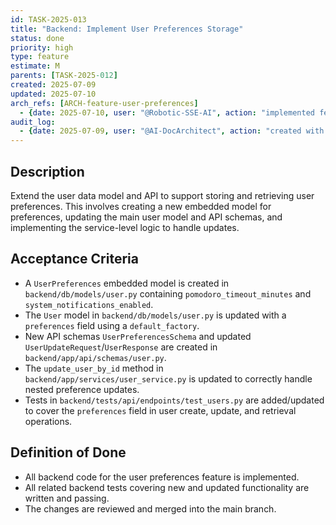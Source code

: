 ```yaml
---
id: TASK-2025-013
title: "Backend: Implement User Preferences Storage"
status: done
priority: high
type: feature
estimate: M
parents: [TASK-2025-012]
created: 2025-07-09
updated: 2025-07-10
arch_refs: [ARCH-feature-user-preferences]
  - {date: 2025-07-10, user: "@Robotic-SSE-AI", action: "implemented feature and set status to done"}
audit_log:
  - {date: 2025-07-09, user: "@AI-DocArchitect", action: "created with status ready"}
---
```

## Description
Extend the user data model and API to support storing and retrieving user preferences. This involves creating a new embedded model for preferences, updating the main user model and API schemas, and implementing the service-level logic to handle updates.

## Acceptance Criteria
- A `UserPreferences` embedded model is created in `backend/db/models/user.py` containing `pomodoro_timeout_minutes` and `system_notifications_enabled`.
- The `User` model in `backend/db/models/user.py` is updated with a `preferences` field using a `default_factory`.
- New API schemas `UserPreferencesSchema` and updated `UserUpdateRequest`/`UserResponse` are created in `backend/app/api/schemas/user.py`.
- The `update_user_by_id` method in `backend/app/services/user_service.py` is updated to correctly handle nested preference updates.
- Tests in `backend/tests/api/endpoints/test_users.py` are added/updated to cover the `preferences` field in user create, update, and retrieval operations.

## Definition of Done
- All backend code for the user preferences feature is implemented.
- All related backend tests covering new and updated functionality are written and passing.
- The changes are reviewed and merged into the main branch.
